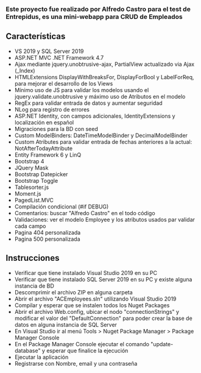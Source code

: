 ﻿### Este proyecto fue realizado por Alfredo Castro para el test de Entrepidus, es una mini-webapp para CRUD de Empleados

## Características 
* VS 2019 y SQL Server 2019
* ASP.NET MVC .NET Framework 4.7
* Ajax mediante jquery.unobtrusive-ajax, PartialView actualizado via Ajax (_Index)
* HTMLExtensions DisplayWithBreaksFor, DisplayForBool y LabelForReq, para mejorar el desarrollo de los Views
* Mínimo uso de JS para validar los modelos usando el jquery.validate.unobtrusive y máximo uso de Atributos en el modelo
* RegEx para validar entrada de datos y aumentar seguridad
* NLog para registro de errores
* ASP.NET Identity, con campos adicionales, IdentityExtensions y localización en español
* Migraciones para la BD con seed
* Custom ModelBinders: DateTimeModelBinder y DecimalModelBinder
* Custom Atributes para validar entrada de fechas anteriores a la actual: NotAfterTodayAttribute
* Entity Framework 6 y LinQ
* Bootstrap 4
* JQuery Mask
* Bootstrap Datepicker
* Bootstrap Toggle
* Tablesorter.js
* Moment.js
* PagedList.MVC
* Compilación condicional (#if DEBUG)
* Comentarios: buscar "Alfredo Castro" en el todo código
* Validaciones: ver el modelo Employee y los atributos usados par validar cada campo
* Pagina 404 personalizada
* Pagina 500 personalizada

## Instrucciones
* Verificar que tiene instalado Visual Studio 2019 en su PC
* Verificar que tiene instalado SQL Server 2019 en su PC y existe alguna instancia de BD
* Descomprimir el archivo ZIP en alguna carpeta
* Abrir el archivo "ACEmployees.sln" utilizando Visual Studio 2019
* Compilar y esperar que se instalen todos los Nuget Packages
* Abrir el archivo Web.config, ubicar el nodo "connectionStrings" y modificar el valor del "DefaultConnection" para poder crear la base de datos en alguna instancia de SQL Server
* En Visual Studio ir al menú Tools > Nuget Package Manager > Package Manager Console
* En el Package Manager Console ejecutar el comando "update-database" y esperar que finalice la ejecución
* Ejecutar la aplicación
* Registrarse con Nombre, email y una contraseña